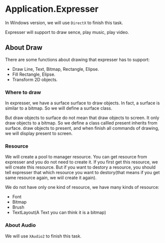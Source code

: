 # Application.Expresser

In Windows version, we will use `DirectX` to finish this task.

Expresser will support to draw sence, play music, play video.

## About Draw

There are some functions about drawing that expresser has to support:

- Draw Line, Text, Bitmap, Rectangle, Elipse.
- Fill Rectangle, Elipse.
- Transform 2D objects.

### Where to draw

In expresser, we have a surface surface to draw objects.
In fact, a surface is similar to a bitmap. So we will define a surface class.

But draw objects to surface do not mean that draw objects to screen. 
It only draw objects to a bitmap.
So we define a class callled present inherits from surface.
draw objects to present, and when finish all commands of drawing, we will display present to screen.

### Resource

We will create a pool to manager resource.
You can get resource from expresser and you do not need to create it.
If you first get this resource, we will create this resource.
But if you want to destory a resource, you should tell expresser that which resource you want to destory(that means if you get same resource again, we wiil create it again).

We do not have only one kind of resource, we have many kinds of resource:

- Font
- Bitmap
- Brush
- TextLayout(A Text you can think it is a bitmap)

### About Audio

We will use `XAudio2` to finish this task.




